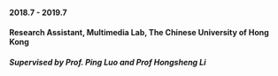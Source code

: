#### 2018.7 - 2019.7
#### Research Assistant, Multimedia Lab, The Chinese University of Hong Kong
##### Supervised by Prof. Ping Luo and Prof Hongsheng Li
